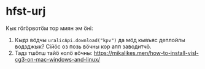 # hfst-urj
 
Кык гӧгӧрвотӧм тор миян эм ӧні:

1. Кыдз вӧдчы `uralicApi.download("kpv")` да мӧд кывъяс деплойлы водзджык? Сійӧс оз позь вӧчны кор апп заводитчӧ.
2. Тадз тшӧтш тайӧ колӧ вӧчны: https://mikalikes.men/how-to-install-visl-cg3-on-mac-windows-and-linux/
